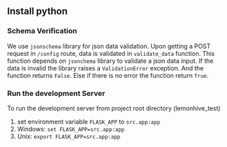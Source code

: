 ## Install python


### Schema Verification  
We use `jsonschema` library for json data validation. 
Upon getting a POST request in `/config` route, data is validated in 
`validate_data` function. This function depends on `jsonchema` library to
validate a json data input. 
If the data is invalid the library raises a `ValidationError` exception. And the function
returns `False`. Else if there is no error the function return `True`.

### Run the development Server
To run the development server from project root directory (lemonhive_test) 
1. set environment variable `FLASK_APP` to `src.app:app`
2. Windows: `set FLASK_APP=src.app:app`
3. Unix: `export FLASK_APP=src.app:app`